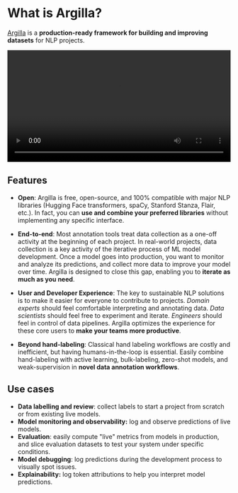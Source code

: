# What is Argilla?

[Argilla](https://argilla.io) is a **production-ready framework for building and improving datasets** for NLP projects.


<video width="100%" controls><source src="/_static/tutorials/labelling-textclassification-snorkel-weaksupervision/ws_news.mp4" type="video/mp4"></video>


## Features

- **Open**: Argilla is free, open-source, and 100% compatible with major NLP libraries (Hugging Face transformers, spaCy, Stanford Stanza, Flair, etc.). In fact, you can **use and combine your preferred libraries** without implementing any specific interface.

- **End-to-end**: Most annotation tools treat data collection as a one-off activity at the beginning of each project. In real-world projects, data collection is a key activity of the iterative process of ML model development. Once a model goes into production, you want to monitor and analyze its predictions, and collect more data to improve your model over time. Argilla is designed to close this gap, enabling you to **iterate as much as you need**.

- **User and Developer Experience**: The key to sustainable NLP solutions is to make it easier for everyone to contribute to projects. *Domain experts* should feel comfortable interpreting and annotating data. *Data scientists* should feel free to experiment and iterate. *Engineers* should feel in control of data pipelines. Argilla optimizes the experience for these core users to **make your teams more productive**.

- **Beyond hand-labeling**: Classical hand labeling workflows are costly and inefficient, but having humans-in-the-loop is essential. Easily combine hand-labeling with active learning, bulk-labeling, zero-shot models, and weak-supervision in **novel data annotation workflows**.

## Use cases

* **Data labelling and review**: collect labels to start a project from scratch or from existing live models.
* **Model monitoring and observability:** log and observe predictions of live models.
* **Evaluation**: easily compute "live" metrics from models in production, and slice evaluation datasets to test your system under specific conditions.
* **Model debugging**: log predictions during the development process to visually spot issues.
* **Explainability:** log token attributions to help you interpret model predictions.

```{include} /_common/next_steps.md
```
